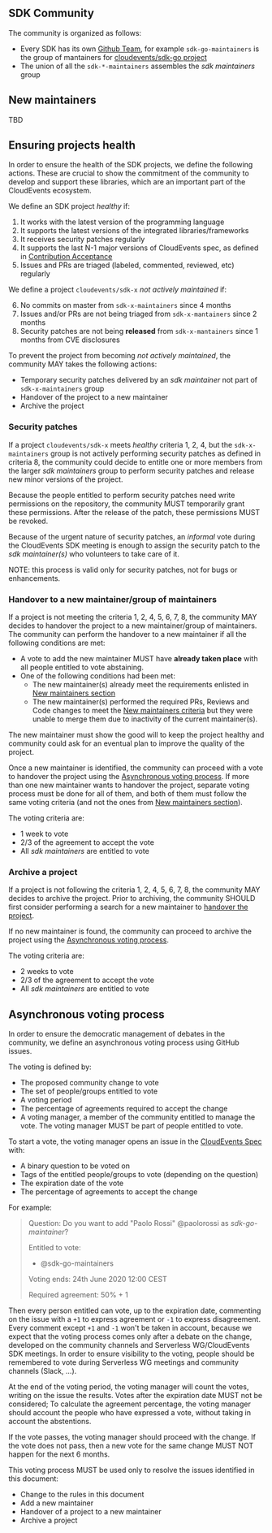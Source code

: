 ## SDK Community

The community is organized as follows:

- Every SDK has its own
  [Github Team](https://github.com/orgs/cloudevents/teams), for example
  `sdk-go-maintainers` is the group of mantainers for
  [cloudevents/sdk-go project](https://github.com/cloudevents/sdk-go)
- The union of all the `sdk-*-maintainers` assembles the _sdk maintainers_ group

## New maintainers

TBD

## Ensuring projects health

In order to ensure the health of the SDK projects, we define the following
actions. These are crucial to show the commitment of the community to develop
and support these libraries, which are an important part of the CloudEvents
ecosystem.

We define an SDK project _healthy_ if:

1. It works with the latest version of the programming language
2. It supports the latest versions of the integrated libraries/frameworks
3. It receives security patches regularly
4. It supports the last N-1 major versions of CloudEvents spec, as defined in
   [Contribution Acceptance](../SDK.md#contribution-acceptance)
5. Issues and PRs are triaged (labeled, commented, reviewed, etc) regularly

We define a project `cloudevents/sdk-x` _not actively maintained_ if:

6. No commits on master from `sdk-x-maintainers` since 4 months
7. Issues and/or PRs are not being triaged from `sdk-x-mantainers` since 2
   months
8. Security patches are not being **released** from `sdk-x-mantainers` since 1
   months from CVE disclosures

To prevent the project from becoming _not actively maintained_, the community MAY takes the following actions:

- Temporary security patches delivered by an _sdk maintainer_ not part of
  `sdk-x-maintainers` group
- Handover of the project to a new maintainer
- Archive the project

### Security patches

If a project `cloudevents/sdk-x` meets _healthy_ criteria 1, 2, 4, but the
`sdk-x-maintainers` group is not actively performing security patches as defined
in criteria 8, the community could decide to entitle one or more members from
the larger _sdk maintainers_ group to perform security patches and release new
minor versions of the project.

Because the people entitled to perform security patches need write permissions on the repository, the community MUST temporarily grant these permissions.
After the release of the patch, these permissions MUST be revoked.

Because of the urgent nature of security patches, an _informal_ vote during the
CloudEvents SDK meeting is enough to assign the security patch to the _sdk
maintainer(s)_ who volunteers to take care of it.

NOTE: this process is valid only for security patches, not for bugs or
enhancements.

### Handover to a new maintainer/group of maintainers

If a project is not meeting the criteria 1, 2, 4, 5, 6, 7, 8, the community
MAY decides to handover the project to a new maintainer/group of
maintainers. The community can perform the handover to a new maintainer
if all the following conditions are met:

* A vote to add the new maintainer MUST have **already taken place** with
  all people entitled to vote abstaining.
* One of the following conditions had been met:
  * The new maintainer(s) already meet the requirements enlisted in [New maintainers section](#new-maintainers)
  * The new maintainer(s) performed the required PRs, Reviews and Code changes to meet the [New maintainers criteria](#new-maintainers) but they were unable to merge them due to inactivity of the current maintainer(s).

The new maintainer must show the good will to keep the project healthy and
community could ask for an eventual plan to improve the quality of the project.

Once a new maintainer is identified, the community can proceed with a vote
to handover the project using the
[Asynchronous voting process](#asynchronous-voting-process). If more than one
new maintainer wants to handover the project, separate voting process must be
done for all of them, and both of them must follow the same voting criteria (and
not the ones from [New maintainers section](#new-maintainers)).

The voting criteria are:

- 1 week to vote
- 2/3 of the agreement to accept the vote
- All _sdk maintainers_ are entitled to vote

### Archive a project

If a project is not following the criteria 1, 2, 4, 5, 6, 7, 8, the community MAY decides to archive the project. Prior to archiving, the community SHOULD first consider performing a search for a new maintainer to [handover the project](#handover-to-a-new-maintainergroup-of-maintainers).

If no new maintainer is found, the community can proceed to archive the project
using the [Asynchronous voting process](#asynchronous-voting-process).

The voting criteria are:

- 2 weeks to vote
- 2/3 of the agreement to accept the vote
- All _sdk maintainers_ are entitled to vote

## Asynchronous voting process

In order to ensure the democratic management of debates in the community, we
define an asynchronous voting process using GitHub issues.

The voting is defined by:

- The proposed community change to vote
- The set of people/groups entitled to vote
- A voting period
- The percentage of agreements required to accept the change
- A voting manager, a member of the community entitled to manage the vote. The voting manager MUST be part of people entitled to vote.

To start a vote, the voting manager opens an issue in the
[CloudEvents Spec](https://github.com/cloudevents/spec/issues) with:

- A binary question to be voted on
- Tags of the entitled people/groups to vote (depending on the question)
- The expiration date of the vote
- The percentage of agreements to accept the change

For example:

> Question: Do you want to add "Paolo Rossi" @paolorossi as _sdk-go-maintainer_?
>
> Entitled to vote:
>
> - @sdk-go-maintainers
>
> Voting ends: 24th June 2020 12:00 CEST
>
> Required agreement: 50% + 1

Then every person entitled can vote, up to the expiration date, commenting on
the issue with a `+1` to express agreement or `-1` to express disagreement.
Every comment except `+1` and `-1` won't be taken in account, because we expect
that the voting process comes only after a debate on the change, developed on
the community channels and Serverless WG/CloudEvents SDK meetings. In order to
ensure visibility to the voting, people should be remembered to vote during
Serverless WG meetings and community channels (Slack, ...).

At the end of the voting period, the voting manager will count the votes,
writing on the issue the results. Votes after the expiration date MUST not be
considered; To calculate the agreement percentage, the voting manager should
account the people who have expressed a vote, without taking in account the
abstentions.

If the vote passes, the voting manager should proceed with the change. If the vote
does not pass, then a new vote for the same change MUST NOT happen for the
next 6 months.

This voting process MUST be used only to resolve the issues identified in this
document:

- Change to the rules in this document
- Add a new maintainer
- Handover of a project to a new maintainer
- Archive a project
